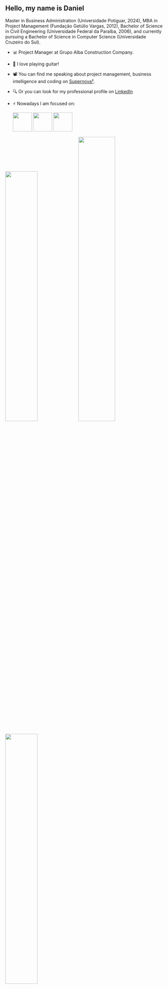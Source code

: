 ## Hello, my name is Daniel
Master in Business Administration (Universidade Potiguar, 2024), MBA in Project Management (Fundação Getúlio Vargas, 2012), Bachelor of Science in Civil Engineering (Universidade Federal da Paraíba, 2006), and currently pursuing a Bachelor of Science in Computer Science (Universidade Cruzeiro do Sul).

- 📊 Project Manager at Grupo Alba Construction Company.
- 🎸 I love playing guitar!
- 📽 You can find me speaking about project management, business intelligence and coding on [Supernova²](https://www.youtube.com/channel/UC8HU3QHkXls_wFhoXm-UgUw).
- 🔍 Or you can look for my professional profile on [LinkedIn](www.linkedin.com/in/danielgomes3003)
- ⚡ Nowadays I am focused on:

  <div display="inline">
    <img width='60' height='60' src="https://cdn.jsdelivr.net/gh/devicons/devicon@latest/icons/python/python-original-wordmark.svg" />            
    <img width='60' height='60' src="https://cdn.jsdelivr.net/gh/devicons/devicon@latest/icons/latex/latex-original.svg" />
    <img width='60' height='60' src="[https://cdn.jsdelivr.net/gh/devicons/devicon@latest/icons/latex/latex-original.svg](http://www.w3.org/2000/svg)" />
  </div>

<p align="left">
  <img src="https://github-readme-stats.vercel.app/api?username=mcloir&theme=dark&show_icons=true&hide_border=true&count_private=true" width="45%"/>
  <img src="https://github-readme-streak-stats.herokuapp.com/?user=mcloir&theme=dark&hide_border=true" width="48%"/>
</p>

<p align="left">
  <img src="https://github-readme-stats.vercel.app/api/top-langs/?username=mcloir&theme=dark&show_icons=true&hide_border=true&layout=compact" width="45%"/>
</p>

<svg xmlns="http://www.w3.org/2000/svg" overflow="scroll" height="40.731" width="110">
